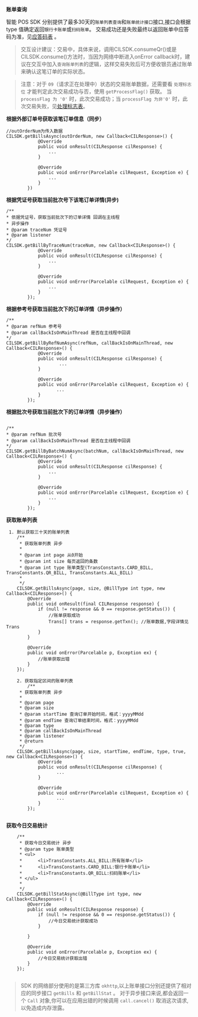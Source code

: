 **账单查询**

智能 POS SDK 分别提供了最多30天的`账单列表查询`和`账单统计接口`接口,接口会根据 type 值确定返回`银行卡账单`或`扫码账单`。
交易成功还是失败最终以返回账单中应答码为准，见[应答码表](https://gongluis.github.io/Smart-POS/attached/sdkAnserCode/) 。


> 交互设计建议：交易中，具体来说，调用CILSDK.consumeQr()或是CILSDK.consume()方法时，当因为网络中断进入onError callback时，建议在交互中加入`查询账单列表`的逻辑，这样交易失败后可方便收银员通过账单来确认这笔订单的实际状态。
 
> 注意：对于 `09`（请求正在处理中）状态的交易账单数据，还需要看 `处理标志位` 才能判定此次交易成功与否，使用 `getProcessFlag()` 获取。
当 `processFlag 为 '0'` 时，此次交易成功；当 `processFlag 为非'0'` 时，此次交易失败，见[处理标志表](/user-guide/attachments/#_1)。
  
  
  
**根据外部订单号获取该笔订单信息（同步）**  
```
//outOrderNum为传入数据
CILSDK.getBillsAsync(outOrderNum, new Callback<CILResponse>() {
            @Override
            public void onResult(CILResponse cilResponse) {
                ...
            }

            @Override
            public void onError(Parcelable cilRequest, Exception e) {
                ...
            }
        })
```  
**根据凭证号获取当前批次号下该笔订单详情(异步)**    

```
/**
* 依据凭证号，获取当前批次下的订单详情 回调在主线程
* 异步操作
* @param traceNum 凭证号
* @param listener
*/
CILSDK.getBillByTraceNum(traceNum, new Callback<CILResponse>() {
            @Override
            public void onResult(CILResponse cilResponse) {
                ...
            }

            @Override
            public void onError(Parcelable cilRequest, Exception e) {
                ...
            }
        });
```  
**根据参考号获取当前批次下的订单详情（异步操作）**
```
/**
* @param refNum 参考号
* @param callBackIsOnMainThread 是否在主线程中回调
*/
CILSDK.getBillByRefNumAsync(refNum, callBackIsOnMainThread, new Callback<CILResponse>() {
            @Override
            public void onResult(CILResponse cilResponse) {
                    ...
            }

            @Override
            public void onError(Parcelable cilRequest, Exception e) {
                   ...
            }
        });
```

**根据批次号获取当前批次下的订单详情（异步操作）**  
```

/**
* @param refNum 批次号
* @param callBackIsOnMainThread 是否在主线程中回调
*/
CILSDK.getBillByBatchNumAsync(batchNum, callBackIsOnMainThread, new Callback<CILResponse>() {
            @Override
            public void onResult(CILResponse cilResponse) {
                ...
            }

            @Override
            public void onError(Parcelable cilRequest, Exception e) {
                ...
            }
        });
```




**获取账单列表**
```
 1. 默认获取三十天的账单列表
    /**
     * 获取账单列表 异步
     *
     * @param int page 从0开始
     * @param int size 每页返回的条数
     * @param int type 账单类型(TransConstants.CARD_BILL, TransConstants.QR_BILL, TransConstants.ALL_BILL)
     *
     */
    CILSDK.getBillsAsync(page, size, @BillType int type, new Callback<CILResponse>() {
        @Override
        public void onResult(final CILResponse response) {
            if (null != response && 0 == response.getStatus()) {
                //账单获取成功
                Trans[] trans = response.getTxn(); //账单数据,字段详情见 Trans
            }
        }

        @Override
        public void onError(Parcelable p, Exception ex) {
            //账单获取出错
        }
    });
    
    2. 获取指定区间的账单列表
        /**
     * 获取账单列表 异步
     *
     * @param page
     * @param size
     * @param startTime 查询订单开始时间，格式：yyyyMMdd
     * @param endTime 查询订单结束时间，格式：yyyyMMdd
     * @param type
     * @param callBackIsOnMainThread
     * @param listener
     * @return
     */
    CILSDK.getBillsAsync(page, size, startTime, endTime, type, true, new Callback<CILResponse>() {
            @Override
            public void onResult(CILResponse cilResponse) {
                   ...
            }

            @Override
            public void onError(Parcelable cilRequest, Exception e) {
                   ...
            }
        });
    
```  


**获取今日交易统计**      
```
    /**
     * 获取今日交易统计 异步
     * @param type 账单类型
     * <ul>
     *      <li>TransConstants.ALL_BILL:所有账单</li>
     *      <li>TransConstants.CARD_BILL:银行卡账单</li>
     *      <li>TransConstants.QR_BILL:扫码账单</li>
     * </ul>
     *
     */
    CILSDK.getBillStatAsync(@BillType int type, new Callback<CILResponse>() {
        @Override
        public void onResult(CILResponse response) {
            if (null != response && 0 == response.getStatus()) {
                //今日交易统计获取成功
            }

        }

        @Override
        public void onError(Parcelable p, Exception ex) {
            //今日交易统计获取出错
        }
    });
    
```

> SDK 的网络部分使用的是第三方库 `okhttp`,以上账单接口分别还提供了相对应的同步接口 `getBills` 和 `getBillStat` 。
对于异步接口来说,都会返回一个 `Call` 对象,你可以在应用出错的时候调用 `call.cancel()` 取消这次请求,以免造成内存泄露。
